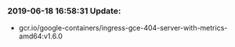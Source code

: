 ### 2019-06-18 16:58:31 Update:

- gcr.io/google-containers/ingress-gce-404-server-with-metrics-amd64:v1.6.0
